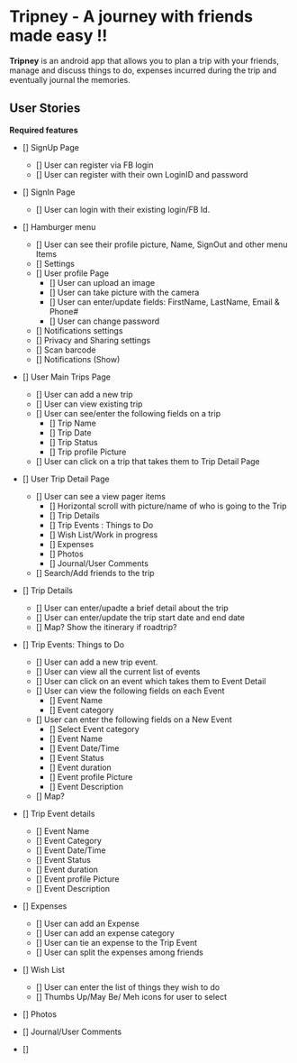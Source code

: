 # Tripney - A journey with friends made easy !!

**Tripney** is an android app that allows you to plan a trip with your friends, manage and discuss things to do, expenses incurred during the trip and eventually journal the memories.


## User Stories

 **Required features** 

* [] SignUp Page
  * [] User can register via FB login
  * [] User can register with their own LoginID and password
    
* [] SignIn Page
  * [] User can login with their existing login/FB Id.

* [] Hamburger menu
  * [] User can see their profile picture, Name, SignOut and other menu Items
  * [] Settings 
   * [] User profile Page
     * [] User can upload an image
     * [] User can take picture with the camera
     * [] User can enter/update fields: FirstName, LastName, Email & Phone#
     * [] User can change password
    * [] Notifications settings
    * [] Privacy and Sharing settings
   * [] Scan barcode
   * [] Notifications (Show)
  
* [] User Main Trips Page
  * [] User can add a new trip
  * [] User can view existing trip
  * [] User can see/enter the following fields on a trip
    * [] Trip Name
    * [] Trip Date
    * [] Trip Status
    * [] Trip profile Picture
   * [] User can click on a trip that takes them to Trip Detail Page

* [] User Trip Detail Page
   * [] User can see a view pager items
      * [] Horizontal scroll with picture/name of who is going to the Trip
      * [] Trip Details
      * [] Trip Events : Things to Do
      * [] Wish List/Work in progress
      * [] Expenses
      * [] Photos
      * [] Journal/User Comments
    * [] Search/Add friends to the trip
 * [] Trip Details
      * [] User can enter/upadte a brief detail about the trip
      * [] User can enter/update the trip start date and end date
      * [] Map? Show the itinerary if roadtrip?
  
* [] Trip Events: Things to Do
  * [] User can add a new trip event.
  * [] User can view all the current list of events
  * [] User can click on an event which takes them to Event Detail
  * [] User can view the following fields on each Event
    * [] Event Name
    * [] Event category
  * [] User can enter the following fields on a New Event
    * [] Select Event category
    * [] Event Name
    * [] Event Date/Time
    * [] Event Status
    * [] Event duration
    * [] Event profile Picture
    * [] Event Description
  * [] Map?

* [] Trip Event details
    * [] Event Name
    * [] Event Category
    * [] Event Date/Time
    * [] Event Status
    * [] Event duration
    * [] Event profile Picture
    * [] Event Description
      
* [] Expenses
  * [] User can add an Expense
  * [] User can add an expense category
  * [] User can tie an expense to the Trip Event
  * [] User can split the expenses among friends
  
* [] Wish List
  * [] User can enter the list of things they wish to do
  * [] Thumbs Up/May Be/ Meh icons for user to select

* [] Photos

* [] Journal/User Comments

* [] 

  

